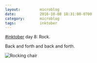 ```yaml
---
layout:         microblog
date:           2016-10-08 18:31:00-0700
category:       microblog
tags:           inktober
---
```

[#inktober](/tags/inktober) day 8: Rock.

Back and forth and back and forth.

![Rocking chair](/images/microblog/201610081703.jpg)
